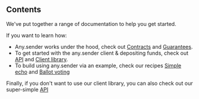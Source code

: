 ## Contents

We've put together a range of documentation to help you get started. 

If you want to learn how: 

- Any.sender works under the hood, check out [Contracts](https://github.com/PISAresearch/contracts.any.sender) and [Guarantees](./guarantees.md). 
- To get started with the any.sender client & depositing funds, check out [API](./API.md) and [Client library](./client.md).
- To build using any.sender via an example, check our recipes [Simple echo](./echoWalkthrough) and [Ballot voting](https://github.com/stonecoldpat/anysender-voting)

Finally, if you don't want to use our client library, you can also check out our super-simple [API](./API.md)
